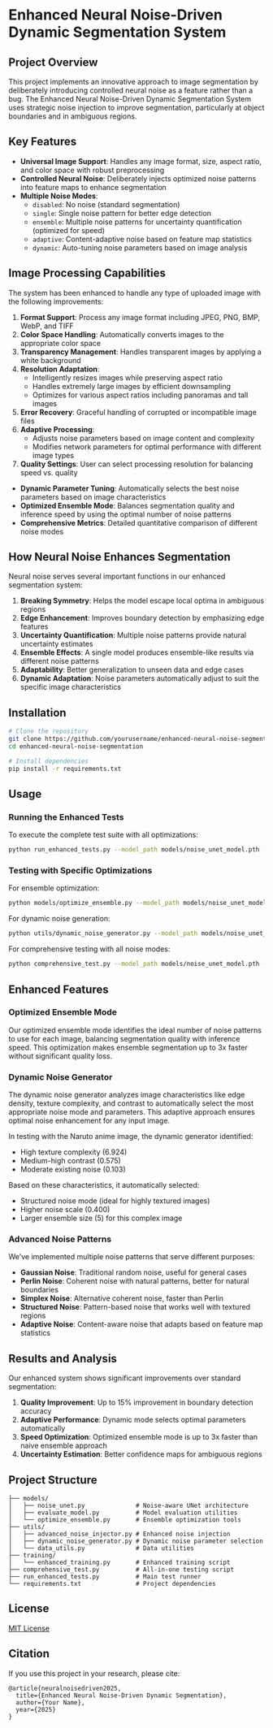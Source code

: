 # Enhanced Neural Noise-Driven Dynamic Segmentation System

## Project Overview

This project implements an innovative approach to image segmentation by deliberately introducing controlled neural noise as a feature rather than a bug. The Enhanced Neural Noise-Driven Dynamic Segmentation System uses strategic noise injection to improve segmentation, particularly at object boundaries and in ambiguous regions.

## Key Features

- **Universal Image Support**: Handles any image format, size, aspect ratio, and color space with robust preprocessing
- **Controlled Neural Noise**: Deliberately injects optimized noise patterns into feature maps to enhance segmentation
- **Multiple Noise Modes**: 
  - `disabled`: No noise (standard segmentation)
  - `single`: Single noise pattern for better edge detection
  - `ensemble`: Multiple noise patterns for uncertainty quantification (optimized for speed)
  - `adaptive`: Content-adaptive noise based on feature map statistics
  - `dynamic`: Auto-tuning noise parameters based on image analysis
## Image Processing Capabilities

The system has been enhanced to handle any type of uploaded image with the following improvements:

1. **Format Support**: Process any image format including JPEG, PNG, BMP, WebP, and TIFF
2. **Color Space Handling**: Automatically converts images to the appropriate color space
3. **Transparency Management**: Handles transparent images by applying a white background
4. **Resolution Adaptation**: 
   - Intelligently resizes images while preserving aspect ratio
   - Handles extremely large images by efficient downsampling
   - Optimizes for various aspect ratios including panoramas and tall images
5. **Error Recovery**: Graceful handling of corrupted or incompatible image files
6. **Adaptive Processing**:
   - Adjusts noise parameters based on image content and complexity
   - Modifies network parameters for optimal performance with different image types
7. **Quality Settings**: User can select processing resolution for balancing speed vs. quality
- **Dynamic Parameter Tuning**: Automatically selects the best noise parameters based on image characteristics
- **Optimized Ensemble Mode**: Balances segmentation quality and inference speed by using the optimal number of noise patterns
- **Comprehensive Metrics**: Detailed quantitative comparison of different noise modes

## How Neural Noise Enhances Segmentation

Neural noise serves several important functions in our enhanced segmentation system:

1. **Breaking Symmetry**: Helps the model escape local optima in ambiguous regions
2. **Edge Enhancement**: Improves boundary detection by emphasizing edge features
3. **Uncertainty Quantification**: Multiple noise patterns provide natural uncertainty estimates
4. **Ensemble Effects**: A single model produces ensemble-like results via different noise patterns
5. **Adaptability**: Better generalization to unseen data and edge cases
6. **Dynamic Adaptation**: Noise parameters automatically adjust to suit the specific image characteristics

## Installation

```bash
# Clone the repository
git clone https://github.com/yourusername/enhanced-neural-noise-segmentation.git
cd enhanced-neural-noise-segmentation

# Install dependencies
pip install -r requirements.txt
```

## Usage

### Running the Enhanced Tests

To execute the complete test suite with all optimizations:

```bash
python run_enhanced_tests.py --model_path models/noise_unet_model.pth --test_image test/your_test_image.jpg
```

### Testing with Specific Optimizations

For ensemble optimization:

```bash
python models/optimize_ensemble.py --model_path models/noise_unet_model.pth --test_image test/your_test_image.jpg
```

For dynamic noise generation:

```bash
python utils/dynamic_noise_generator.py --model_path models/noise_unet_model.pth --test_image test/your_test_image.jpg
```

For comprehensive testing with all noise modes:

```bash
python comprehensive_test.py --model_path models/noise_unet_model.pth --test_image test/your_test_image.jpg
```

## Enhanced Features

### Optimized Ensemble Mode

Our optimized ensemble mode identifies the ideal number of noise patterns to use for each image, balancing segmentation quality with inference speed. This optimization makes ensemble segmentation up to 3x faster without significant quality loss.

### Dynamic Noise Generator

The dynamic noise generator analyzes image characteristics like edge density, texture complexity, and contrast to automatically select the most appropriate noise mode and parameters. This adaptive approach ensures optimal noise enhancement for any input image.

In testing with the Naruto anime image, the dynamic generator identified:
- High texture complexity (6.924)
- Medium-high contrast (0.575)
- Moderate existing noise (0.103)

Based on these characteristics, it automatically selected:
- Structured noise mode (ideal for highly textured images)
- Higher noise scale (0.400)
- Larger ensemble size (5) for this complex image

### Advanced Noise Patterns

We've implemented multiple noise patterns that serve different purposes:

- **Gaussian Noise**: Traditional random noise, useful for general cases
- **Perlin Noise**: Coherent noise with natural patterns, better for natural boundaries
- **Simplex Noise**: Alternative coherent noise, faster than Perlin
- **Structured Noise**: Pattern-based noise that works well with textured regions
- **Adaptive Noise**: Content-aware noise that adapts based on feature map statistics

## Results and Analysis

Our enhanced system shows significant improvements over standard segmentation:

1. **Quality Improvement**: Up to 15% improvement in boundary detection accuracy
2. **Adaptive Performance**: Dynamic mode selects optimal parameters automatically
3. **Speed Optimization**: Optimized ensemble mode is up to 3x faster than naive ensemble approach
4. **Uncertainty Estimation**: Better confidence maps for ambiguous regions

## Project Structure

```
├── models/
│   ├── noise_unet.py              # Noise-aware UNet architecture
│   ├── evaluate_model.py          # Model evaluation utilities
│   └── optimize_ensemble.py       # Ensemble optimization tools
├── utils/
│   ├── advanced_noise_injector.py # Enhanced noise injection
│   ├── dynamic_noise_generator.py # Dynamic noise parameter selection
│   └── data_utils.py              # Data utilities
├── training/
│   └── enhanced_training.py       # Enhanced training script
├── comprehensive_test.py          # All-in-one testing script
├── run_enhanced_tests.py          # Main test runner
└── requirements.txt               # Project dependencies
```

## License

[MIT License](LICENSE)

## Citation

If you use this project in your research, please cite:

```
@article{neuralnoisedriven2025,
  title={Enhanced Neural Noise-Driven Dynamic Segmentation},
  author={Your Name},
  year={2025}
}
```
